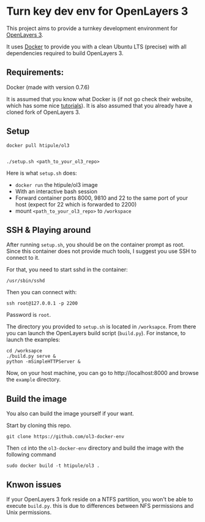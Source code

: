 Turn key dev env for OpenLayers 3
=================================

This project aims to provide a turnkey development environment for [OpenLayers 3](https://github.com/openlayers/ol3). 

It uses [Docker](http://docker.io) to provide you with a clean Ubuntu LTS (precise) with all dependencies required to build OpenLayers 3.

Requirements:
-------------

Docker (made with version 0.7.6)

It is assumed that you know what Docker is (if not go check their website, which has some nice [tutorials](http://www.docker.io/gettingstarted/)). It is also assumed that you already have a cloned fork of OpenLayers 3.
    
Setup
-----

    docker pull htipule/ol3


    ./setup.sh <path_to_your_ol3_repo>

Here is what `setup.sh` does:

- `docker run` the htipule/ol3 image
- With an interactive bash session
- Forward container ports 8000, 9810 and 22 to the same port of your host (expect for 22 which is forwarded to 2200)
- mount `<path_to_your_ol3_repo>` to `/workspace`


SSH & Playing around
--------------------

After running `setup.sh`, you should be on the container prompt as root. Since this container does not provide much tools, I suggest you use SSH to connect to it.

For that, you need to start sshd in the container:

    /usr/sbin/sshd
        
Then you can connect with:

    ssh root@127.0.0.1 -p 2200
    
Password is `root`.

The directory you provided to `setup.sh` is located in `/worksapce`. From there you can launch the OpenLayers build script (`build.py`). For instance, to launch the examples:

    cd /worksapce
    ./build.py serve &
    python -mSimpleHTTPServer &

Now, on your host machine, you can go to http://localhost:8000 and browse the `example` directory.


Build the image
---------------

You also can build the image yourself if your want.


Start by cloning this repo. 

    git clone https://github.com/ol3-docker-env
  
Then `cd` into the `ol3-docker-env` directory and build the image with the following command

    sudo docker build -t htipule/ol3 .
    
Knwon issues
------------

If your OpenLayers 3 fork reside on a NTFS partition, you won't be able to execute `build.py`. this is due to differences between NFS permissions and Unix permissions.
    
